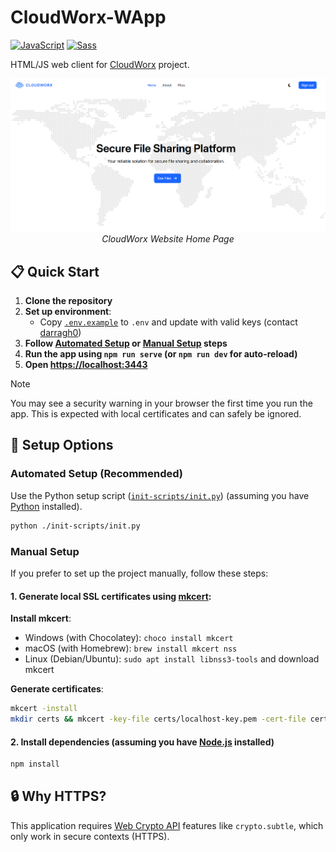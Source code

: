 # CloudWorx-WApp
[![JavaScript](https://img.shields.io/badge/JavaScript-F7DF1E?logo=javascript&logoColor=000)](https://www.javascript.com)
[![Sass](https://img.shields.io/badge/Sass-C69?logo=sass&logoColor=fff)](https://sass-lang.com)

HTML/JS web client for [CloudWorx](https://github.com/Nanda128/CloudWorx-Backend) project.

<p align="center">
    <img alt="Home Page Screenshot" src="./docs/img/png/home.png" />
    <br />
    <em>CloudWorx Website Home Page</em>
</p>

## 📋 Quick Start

1. **Clone the repository**
2. **Set up environment**:
    - Copy [`.env.example`](./.env.example) to `.env` and update with valid keys (contact [darragh0](https://github.com/darragh0))
3. **Follow [Automated Setup](#automated-setup-recommended) or [Manual Setup](#manual-setup) steps**
4. **Run the app using `npm run serve` (or `npm run dev` for auto-reload)**
5. **Open [https://localhost:3443](https://localhost:3443)**

> [!NOTE]
> You may see a security warning in your browser the first time you run the app. This is expected with local certificates and can safely be ignored.

## 🔧 Setup Options

### Automated Setup (Recommended)

Use the Python setup script ([`init-scripts/init.py`](./init-scripts/init.py)) (assuming you have [Python](https://www.python.org) installed).

```sh
python ./init-scripts/init.py
```

### Manual Setup

If you prefer to set up the project manually, follow these steps:

#### 1. Generate local SSL certificates using [mkcert](https://github.com/FiloSottile/mkcert):

**Install mkcert**:
- Windows (with Chocolatey): `choco install mkcert`
- macOS (with Homebrew): `brew install mkcert nss`
- Linux (Debian/Ubuntu): `sudo apt install libnss3-tools` and download mkcert

**Generate certificates**:
```sh
mkcert -install
mkdir certs && mkcert -key-file certs/localhost-key.pem -cert-file certs/localhost.pem localhost
```

#### 2. Install dependencies (assuming you have [Node.js](https://nodejs.org/en) installed)
```sh
npm install
```

## 🔒 Why HTTPS?

This application requires [Web Crypto API](https://developer.mozilla.org/en-US/docs/Web/API/Web_Crypto_API) features like `crypto.subtle`, which only work in secure contexts (HTTPS).
